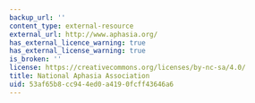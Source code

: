 ```yaml
---
backup_url: ''
content_type: external-resource
external_url: http://www.aphasia.org/
has_external_licence_warning: true
has_external_license_warning: true
is_broken: ''
license: https://creativecommons.org/licenses/by-nc-sa/4.0/
title: National Aphasia Association
uid: 53af65b8-cc94-4ed0-a419-0fcff43646a6
---
```

